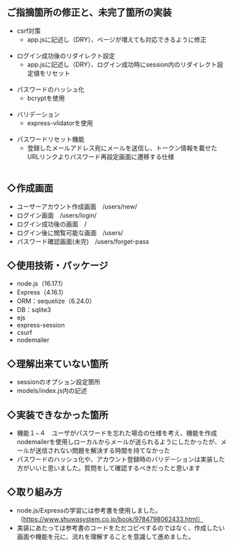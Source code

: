 ## ご指摘箇所の修正と、未完了箇所の実装
- csrf対策
  - app.jsに記述し（DRY）、ページが増えても対応できるように修正<br><br>
- ログイン成功後のリダイレクト設定
  - app.jsに記述し（DRY）、ログイン成功時にsession内のリダイレクト設定値をリセット<br><br>
- パスワードのハッシュ化
  - bcryptを使用<br><br>
- バリデーション
  - express-vlidatorを使用<br><br>
- パスワードリセット機能
  - 登録したメールアドレス宛にメールを送信し、トークン情報を載せたURLリンクよりパスワード再設定画面に遷移する仕様<br><br>

## ◇作成画面
- ユーザーアカウント作成画面　/users/new/
- ログイン画面　/users/login/
- ログイン成功後の画面　/
- ログイン後に閲覧可能な画面　/users/
- パスワード確認画面(未完)　/users/forget-pass

## ◇使用技術・パッケージ
- node.js（16.17.1）
- Express（4.16.1）
- ORM：sequelize（6.24.0）
- DB：sqlite3
- ejs
- express-session
- csurf
- nodemailer

## ◇理解出来ていない箇所
- sessionのオプション設定箇所
- models/index.js内の記述

## ◇実装できなかった箇所
- 機能１−４　ユーザがパスワードを忘れた場合の仕様を考え、機能を作成<br>nodemailerを使用しローカルからメールが送られるようにしたかったが、メールが送信されない問題を解決する時間を持てなかった
- パスワードのハッシュ化や、アカウント登録時のバリデーションは実装した方がいいと思いました。質問をして確認するべきだったと思います

## ◇取り組み方
- node.js/Expressの学習には参考書を使用しました。（https://www.shuwasystem.co.jp/book/9784798062433.html）
- 実装にあたっては参考書のコードをただコピペするのではなく、作成したい画面や機能を元に、流れを理解することを意識して進めました。
